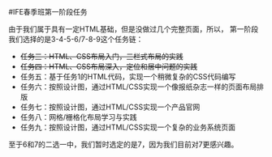 #IFE春季班第一阶段任务

由于我们属于具有一定HTML基础，但是没做过几个完整页面，所以，
第一阶段我们选择的是3-4-5-6/7-8-9这个任务链：

* <del>任务三：HTML、CSS布局入门，三栏式布局的实践</del>
* <del>任务四：HTML、CSS布局深入，定位和居中问题的实践</del>
* 任务五：基于任务1的HTML代码，实现一个稍微复杂的CSS代码编写
* 任务六：按照设计图，通过HTML/CSS实现一个像报纸杂志一样的页面布局排版
* 任务七：按照设计图，通过HTML/CSS实现一个产品官网
* 任务八：网格/栅格化布局学习与实践
* 任务九：按照设计图，通过HTML/CSS实现一个复杂的业务系统页面

至于6和7的二选一中，我们暂时选定的是7，因为我们目前对7更感兴趣。
